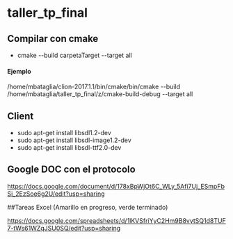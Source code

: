 # taller_tp_final

## Compilar con cmake
* cmake --build carpetaTarget --target all 
#### Ejemplo
/home/mbataglia/clion-2017.1.1/bin/cmake/bin/cmake --build /home/mbataglia/taller_tp_final/z/cmake-build-debug --target all

## Client
* sudo apt-get install libsdl1.2-dev
* sudo apt-get install libsdl-image1.2-dev
* sudo apt-get install libsdl-ttf2.0-dev

## Google DOC con el protocolo

https://docs.google.com/document/d/178xBpWjOt6C_WLy_5Afi7Uj_ESmpFbSi_2EzSoe6g2U/edit?usp=sharing


##Tareas Excel (Amarillo en progreso, verde terminado)

https://docs.google.com/spreadsheets/d/1lKVSfriYyC2Hm9B8vytSQ1d8TUF7-tWs61WZqJSU0SQ/edit?usp=sharing


